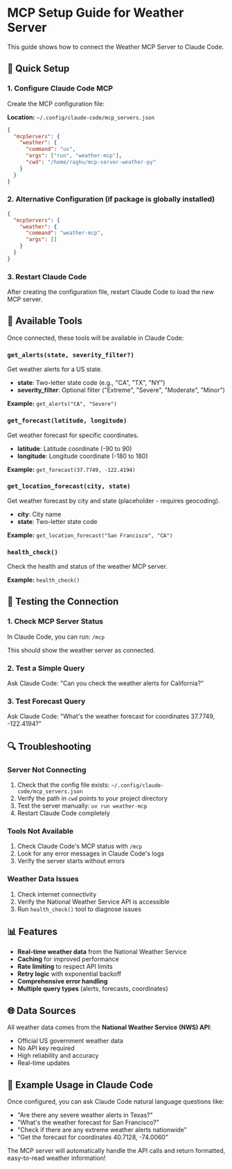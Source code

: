 # MCP Setup Guide for Weather Server

This guide shows how to connect the Weather MCP Server to Claude Code.

## 🚀 Quick Setup

### 1. **Configure Claude Code MCP**

Create the MCP configuration file:

**Location:** `~/.config/claude-code/mcp_servers.json`

```json
{
  "mcpServers": {
    "weather": {
      "command": "uv",
      "args": ["run", "weather-mcp"],
      "cwd": "/home/raghu/mcp-server-weather-py"
    }
  }
}
```

### 2. **Alternative Configuration (if package is globally installed)**

```json
{
  "mcpServers": {
    "weather": {
      "command": "weather-mcp",
      "args": []
    }
  }
}
```

### 3. **Restart Claude Code**

After creating the configuration file, restart Claude Code to load the new MCP server.

## 🔧 Available Tools

Once connected, these tools will be available in Claude Code:

### `get_alerts(state, severity_filter?)`
Get weather alerts for a US state.
- **state**: Two-letter state code (e.g., "CA", "TX", "NY")
- **severity_filter**: Optional filter ("Extreme", "Severe", "Moderate", "Minor")

**Example:** `get_alerts("CA", "Severe")`

### `get_forecast(latitude, longitude)`
Get weather forecast for specific coordinates.
- **latitude**: Latitude coordinate (-90 to 90)
- **longitude**: Longitude coordinate (-180 to 180)

**Example:** `get_forecast(37.7749, -122.4194)`

### `get_location_forecast(city, state)`
Get weather forecast by city and state (placeholder - requires geocoding).
- **city**: City name
- **state**: Two-letter state code

**Example:** `get_location_forecast("San Francisco", "CA")`

### `health_check()`
Check the health and status of the weather MCP server.

**Example:** `health_check()`

## 🧪 Testing the Connection

### 1. **Check MCP Server Status**
In Claude Code, you can run: `/mcp`

This should show the weather server as connected.

### 2. **Test a Simple Query**
Ask Claude Code: "Can you check the weather alerts for California?"

### 3. **Test Forecast Query**
Ask Claude Code: "What's the weather forecast for coordinates 37.7749, -122.4194?"

## 🔍 Troubleshooting

### **Server Not Connecting**
1. Check that the config file exists: `~/.config/claude-code/mcp_servers.json`
2. Verify the path in `cwd` points to your project directory
3. Test the server manually: `uv run weather-mcp`
4. Restart Claude Code completely

### **Tools Not Available**
1. Check Claude Code's MCP status with `/mcp`
2. Look for any error messages in Claude Code's logs
3. Verify the server starts without errors

### **Weather Data Issues**
1. Check internet connectivity
2. Verify the National Weather Service API is accessible
3. Run `health_check()` tool to diagnose issues

## 📊 Features

- **Real-time weather data** from the National Weather Service
- **Caching** for improved performance
- **Rate limiting** to respect API limits
- **Retry logic** with exponential backoff
- **Comprehensive error handling**
- **Multiple query types** (alerts, forecasts, coordinates)

## 🌐 Data Sources

All weather data comes from the **National Weather Service (NWS) API**:
- Official US government weather data
- No API key required
- High reliability and accuracy
- Real-time updates

## 📝 Example Usage in Claude Code

Once configured, you can ask Claude Code natural language questions like:

- "Are there any severe weather alerts in Texas?"
- "What's the weather forecast for San Francisco?"
- "Check if there are any extreme weather alerts nationwide"
- "Get the forecast for coordinates 40.7128, -74.0060"

The MCP server will automatically handle the API calls and return formatted, easy-to-read weather information!
